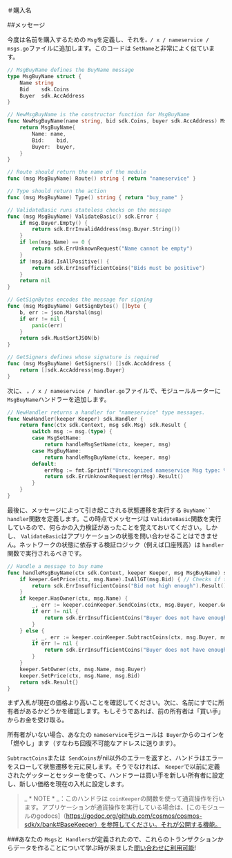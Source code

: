 ＃購入名

##メッセージ

今度は名前を購入するための `Msg`を定義し、それを`。/ x / nameservice / msgs.go`ファイルに追加します。このコードは `SetName`と非常によく似ています。

```go
// MsgBuyName defines the BuyName message
type MsgBuyName struct {
	Name string
	Bid    sdk.Coins
	Buyer  sdk.AccAddress
}

// NewMsgBuyName is the constructor function for MsgBuyName
func NewMsgBuyName(name string, bid sdk.Coins, buyer sdk.AccAddress) MsgBuyName {
	return MsgBuyName{
		Name: name,
		Bid:    bid,
		Buyer:  buyer,
	}
}

// Route should return the name of the module
func (msg MsgBuyName) Route() string { return "nameservice" }

// Type should return the action
func (msg MsgBuyName) Type() string { return "buy_name" }

// ValidateBasic runs stateless checks on the message
func (msg MsgBuyName) ValidateBasic() sdk.Error {
	if msg.Buyer.Empty() {
		return sdk.ErrInvalidAddress(msg.Buyer.String())
	}
	if len(msg.Name) == 0 {
		return sdk.ErrUnknownRequest("Name cannot be empty")
	}
	if !msg.Bid.IsAllPositive() {
		return sdk.ErrInsufficientCoins("Bids must be positive")
	}
	return nil
}

// GetSignBytes encodes the message for signing
func (msg MsgBuyName) GetSignBytes() []byte {
	b, err := json.Marshal(msg)
	if err != nil {
		panic(err)
	}
	return sdk.MustSortJSON(b)
}

// GetSigners defines whose signature is required
func (msg MsgBuyName) GetSigners() []sdk.AccAddress {
	return []sdk.AccAddress{msg.Buyer}
}
```
次に、 `。/ x / nameservice / handler.go`ファイルで、モジュールルーターに` MsgBuyName`ハンドラーを追加します。

```go
// NewHandler returns a handler for "nameservice" type messages.
func NewHandler(keeper Keeper) sdk.Handler {
	return func(ctx sdk.Context, msg sdk.Msg) sdk.Result {
		switch msg := msg.(type) {
		case MsgSetName:
			return handleMsgSetName(ctx, keeper, msg)
		case MsgBuyName:
			return handleMsgBuyName(ctx, keeper, msg)
		default:
			errMsg := fmt.Sprintf("Unrecognized nameservice Msg type: %v", msg.Type())
			return sdk.ErrUnknownRequest(errMsg).Result()
		}
	}
}
```

最後に、メッセージによって引き起こされる状態遷移を実行する `BuyName`` handler`関数を定義します。この時点でメッセージは `ValidateBasic`関数を実行しているので、何らかの入力検証があったことを覚えておいてください。しかし、 `ValidateBasic`はアプリケーションの状態を問い合わせることはできません。ネットワークの状態に依存する検証ロジック（例えば口座残高）は `handler`関数で実行されるべきです。

```go
// Handle a message to buy name
func handleMsgBuyName(ctx sdk.Context, keeper Keeper, msg MsgBuyName) sdk.Result {
	if keeper.GetPrice(ctx, msg.Name).IsAllGT(msg.Bid) { // Checks if the the bid price is greater than the price paid by the current owner
		return sdk.ErrInsufficientCoins("Bid not high enough").Result() // If not, throw an error
	}
	if keeper.HasOwner(ctx, msg.Name) {
		_, err := keeper.coinKeeper.SendCoins(ctx, msg.Buyer, keeper.GetOwner(ctx, msg.Name), msg.Bid)
		if err != nil {
			return sdk.ErrInsufficientCoins("Buyer does not have enough coins").Result()
		}
	} else {
		_, _, err := keeper.coinKeeper.SubtractCoins(ctx, msg.Buyer, msg.Bid) // If so, deduct the Bid amount from the sender
		if err != nil {
			return sdk.ErrInsufficientCoins("Buyer does not have enough coins").Result()
		}
	}
	keeper.SetOwner(ctx, msg.Name, msg.Buyer)
	keeper.SetPrice(ctx, msg.Name, msg.Bid)
	return sdk.Result{}
}
```

まず入札が現在の価格より高いことを確認してください。次に、名前にすでに所有者があるかどうかを確認します。もしそうであれば、前の所有者は「買い手」からお金を受け取る。

所有者がいない場合、あなたの `nameservice`モジュールは` Buyer`からのコインを「燃やし」ます（すなわち回復不可能なアドレスに送ります）。

`SubtractCoins`または` SendCoins`がnil以外のエラーを返すと、ハンドラはエラーをスローして状態遷移を元に戻します。そうでなければ、 `Keeper`で以前に定義されたゲッターとセッターを使って、ハンドラーは買い手を新しい所有者に設定し、新しい価格を現在の入札に設定します。

> _ * NOTE * _：このハンドラは `coinKeeper`の関数を使って通貨操作を行います。アプリケーションが通貨操作を実行している場合は、[このモジュールのgodocs]（https://godoc.org/github.com/cosmos/cosmos-sdk/x/bank#BaseKeeper）を参照してください。それが公開する機能。

###あなたの `Msgs`と` Handlers`が定義されたので、これらのトランザクションからデータを作ることについて学ぶ時が来ました[問い合わせに利用可能](queriers.md)!

